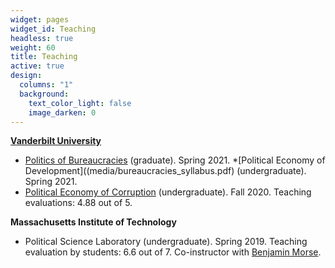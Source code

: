 ```yaml
---
widget: pages
widget_id: Teaching
headless: true
weight: 60
title: Teaching
active: true
design:
  columns: "1"
  background:
    text_color_light: false
    image_darken: 0
---
```

**[Vanderbilt University](http://www.vanderbilt.edu)**

* [Politics of Bureaucracies](media/bureaucracies_syllabus.pdf) (graduate). Spring 2021.
*[Political Economy of Development]((media/bureaucracies_syllabus.pdf) (undergraduate). Spring 2021.
* [Political Economy of Corruption](media/corruption_syllabus.pdf) (undergraduate). Fall 2020. Teaching evaluations: 4.88 out of 5.

**Massachusetts Institute of Technology**

* Political Science Laboratory (undergraduate). Spring 2019. Teaching evaluation by students: 6.6 out of 7. Co-instructor with [Benjamin Morse](http://www.benmorse.net/).
